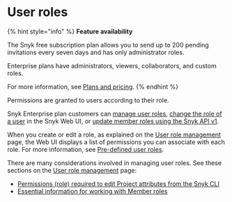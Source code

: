# User roles

{% hint style="info" %}
**Feature availability**

The Snyk free subscription plan allows you to send up to 200 pending invitations every seven days and has only administrator roles.

Enterprise plans have administrators, viewers, collaborators, and custom roles.

For more information, see [Plans and pricing](https://snyk.io/plans).
{% endhint %}

Permissions are granted to users according to their role.

Snyk Enterprise plan customers can [manage user roles](user-role-management.md), [change the role of a user](user-role-management.md#change-the-role-of-a-user) in the Snyk Web UI, or [update member roles using the Snyk API v1](../user-management-with-the-snyk-api/update-member-roles-using-the-snyk-api-v1.md).

When you create or edit a role, as explained on the [User role management](user-role-management.md) page, the Web UI displays a list of permissions you can associate with each role. For more information, see [Pre-defined user roles](pre-defined-roles.md).

There are many considerations involved in managing user roles. See these sections on the [User role management](user-role-management.md) page:

* [Permissions (role) required to edit Project attributes from the Snyk CLI](user-role-management.md#permissions-role-required-to-edit-project-attributes-from-the-snyk-cli)
* [Essential information for working with Member roles](user-role-management.md#essential-information-for-working-with-member-roles)
